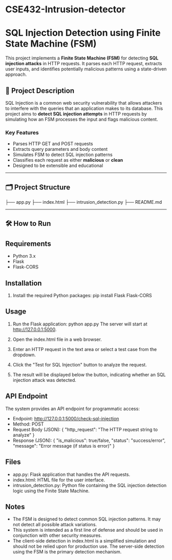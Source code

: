 # CSE432-Intrusion-detector
# SQL Injection Detection using Finite State Machine (FSM)

This project implements a **Finite State Machine (FSM)** for detecting **SQL injection attacks** in HTTP requests. It parses each HTTP request, extracts user inputs, and identifies potentially malicious patterns using a state-driven approach.

## 🚀 Project Description

SQL Injection is a common web security vulnerability that allows attackers to interfere with the queries that an application makes to its database. This project aims to **detect SQL injection attempts** in HTTP requests by simulating how an FSM processes the input and flags malicious content.

### Key Features

- Parses HTTP GET and POST requests
- Extracts query parameters and body content
- Simulates FSM to detect SQL injection patterns
- Classifies each request as either **malicious** or **clean**
- Designed to be extensible and educational

---

## 🗂 Project Structure

├── app.py 
├── index.html 
├── intrusion_detection.py 
├── README.md  


---

## 🛠 How to Run

Requirements
------------
* Python 3.x
* Flask
* Flask-CORS

Installation
------------

1. Install the required Python packages:
   pip install Flask Flask-CORS

Usage
-----
1. Run the Flask application:
   python app.py
   The server will start at http://127.0.0.1:5000.

2. Open the index.html file in a web browser.

3. Enter an HTTP request in the text area or select a test case from the dropdown.

4. Click the "Test for SQL Injection" button to analyze the request.

5. The result will be displayed below the button, indicating whether an SQL injection attack was detected.

API Endpoint
------------
The system provides an API endpoint for programmatic access:

* Endpoint: http://127.0.0.1:5000/check-sql-injection
* Method: POST
* Request Body (JSON):
  {
      "http_request": "The HTTP request string to analyze"
  }
* Response (JSON):
  {
      "is_malicious": true/false,
      "status": "success/error",
      "message": "Error message (if status is error)"
  }

Files
-----
* app.py:  Flask application that handles the API requests.
* index.html:  HTML file for the user interface.
* intrusion_detection.py:  Python file containing the SQL injection detection logic using the Finite State Machine.

Notes
-----
* The FSM is designed to detect common SQL injection patterns. It may not detect all possible attack variations.
* This system is intended as a first line of defense and should be used in conjunction with other security measures.
* The client-side detection in index.html is a simplified simulation and should not be relied upon for production use. The server-side detection using the FSM is the primary detection mechanism.
